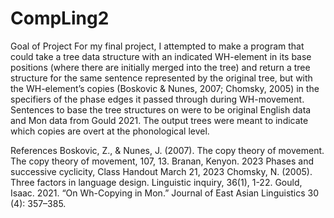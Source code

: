 # CompLing2

Goal of Project
For my final project, I attempted to make a program that could take a tree data structure with an indicated WH-element in its base positions (where there are initially merged into the tree) and return a tree structure for the same sentence represented by the original tree, but with the WH-element’s copies (Boskovic & Nunes, 2007; Chomsky, 2005) in the specifiers of the phase edges it passed through during WH-movement. Sentences to base the tree structures on were to be original English data and Mon data from Gould 2021. The output trees were meant to indicate which copies are overt at the phonological level.

References
Boskovic, Z., & Nunes, J. (2007). The copy theory of movement. The copy theory of movement, 107, 13.
Branan, Kenyon. 2023 Phases and successive cyclicity, Class Handout March 21, 2023 Chomsky, N. (2005). Three factors in language design. Linguistic inquiry, 36(1), 1-22.
Gould, Isaac. 2021. “On Wh-Copying in Mon.” Journal of East Asian Linguistics 30 (4): 357–385.

